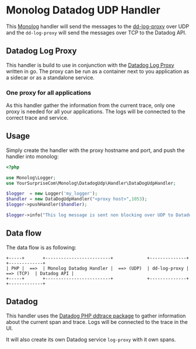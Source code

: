 # Monolog Datadog UDP Handler
This [Monolog](https://github.com/Seldaek/monolog) handler will send the messages to the [dd-log-proxy](https://github.com/YourSurpriseCom/dd-log-proxy) over UDP and the `dd-log-proxy` will send the messages over TCP to the Datadog API.

## Datadog Log Proxy
This handler is build to use in conjunction with the [Datadog Log Proxy](https://github.com/YourSurpriseCom/dd-log-proxy) written in go.
The proxy can be run as a container next to you application as a sidecar or as a standalone service.

### One proxy for all applications
As this handler gather the information from the current trace, only one proxy is needed for all your applications. 
The logs will be connected to the correct trace and service.

## Usage
Simply create the handler with the proxy hostname and port, and push the handler into monolog:

```PHP
<?php

use Monolog\Logger;
use YourSurpriseCom\Monolog\DatadogUdp\Handler\DataDogUdpHandler;

$logger  = new Logger('my_logger');
$handler = new DataDogUdpHandler("<proxy host>",1053);
$logger->pushHandler($handler);

$logger->info("This log message is sent non blocking over UDP to Datadog!");
```

## Data flow
The data flow is as following:

```
+-----+       +-------------------------+             +--------------+             +-------------+ 
| PHP |  ==>  | Monolog Datadog Handler |  ==> (UDP)  | dd-log-proxy |  ==> (TCP)  | Datadog API |
+-----+       +-------------------------+             +--------------+             +-------------+ 
```

## Datadog
This handler uses the [Datadog PHP ddtrace package](https://github.com/DataDog/dd-trace-php) to gather information about the current span and trace.
Logs will be connected to the trace in the UI.

It will also create its own Datadog service `log-proxy` with it own spans.
  
